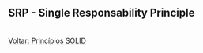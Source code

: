 ## SRP - Single Responsability Principle


<br/>
<div style="display: flex; justify-content: space-between;">  
   <a href="poo.md">Voltar: Princípios SOLID</a><br />  
</div>